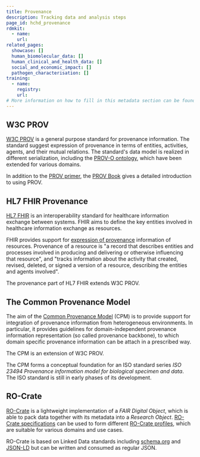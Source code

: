 ```yaml
---
title: Provenance
description: Tracking data and analysis steps
page_id: hchd_provenance
rdmkit:
  - name:
    url:
related_pages: 
  showcase: []
  human_biomolecular_data: []
  human_clinical_and_health_data: []
  social_and_economic_impact: []
  pathogen_characterisation: []
training:
  - name:
    registry:
    url:
# More information on how to fill in this metadata section can be found here https://www.infectious-diseases-toolkit.org/contribute/page_metadata
---
```


## W3C PROV

[W3C PROV](https://www.w3.org/TR/prov-overview/) is a general purpose standard for provenance information. The standard suggest expression of provenance in terms of entities, activities, agents, and their mutual relations. The standard's data model is realized in different serialization, including the [PROV-O ontology](https://www.w3.org/TR/prov-o/), which have been extended for various domains. 

In addition to the [PROV primer](https://www.w3.org/TR/prov-primer/), the [PROV Book](https://www.provbook.org/) gives a detailed introduction to using PROV. 

## HL7 FHIR Provenance

[HL7 FHIR](http://hl7.org/fhir/) is an interoperability standard for healthcare information exchange between systems. FHIR aims to define the key entities involved in healthcare information exchange as resources.

FHIR provides support for [expression of provenance](https://www.hl7.org/fhir/provenance.html) information of resources. Provenance of a resource is "a record that describes entities and processes involved in producing and delivering or otherwise influencing that resource", and "tracks information about the activity that created, revised, deleted, or signed a version of a resource, describing the entities and agents involved".

The provenance part of HL7 FHIR extends W3C PROV. 

## The Common Provenance Model

The aim of the [Common Provenance Model](https://doi.org/10.1038/s41597-022-01537-6) (CPM) is to provide support for integration of provenance information from heterogeneous environments. In particular, it provides guidelines for domain-independent provenance information representation (so called provenance backbone), to which domain specific provenance information can be attach in a prescribed way.

The CPM is an extension of W3C PROV.

The CPM forms a conceptual foundation for an ISO standard series _ISO 23494 Provenance information model for biological specimen and data_. The ISO standard is still in early phases of its development. 

## RO-Crate

[RO-Crate](https://www.researchobject.org/ro-crate) is a lightweight implementation of a _FAIR Digital Object_, which is able to pack data together with its metadata into a _Research Object_. [RO-Crate specifications](https://www.researchobject.org/ro-crate/specification.html) can be used to form different [RO-Crate profiles](https://www.researchobject.org/ro-crate/profiles.html), which are suitable for various domains and use cases. 

RO-Crate is based on Linked Data standards including [schema.org](https://schema.org/) and [JSON-LD](https://json-ld.org/) but can be written and consumed as regular JSON. 


